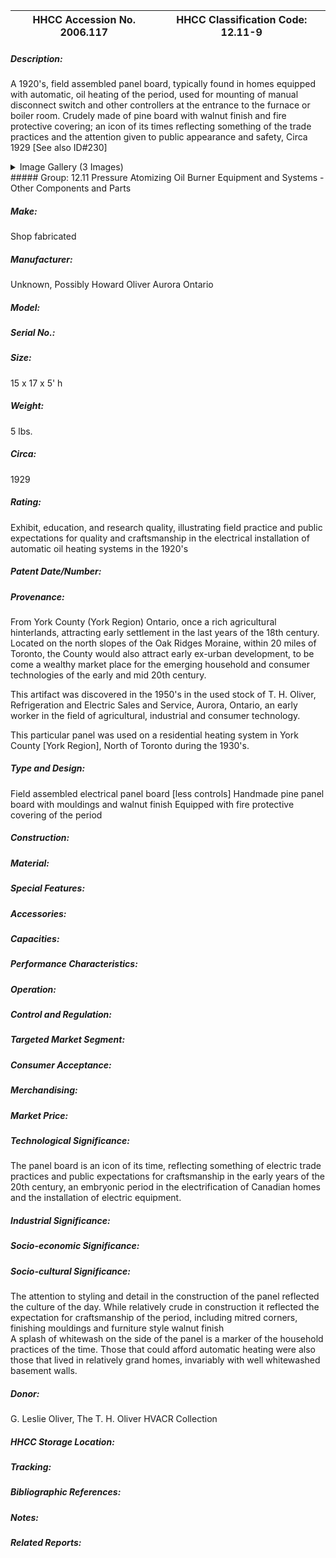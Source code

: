 | **HHCC Accession No. 2006.117** |**HHCC Classification Code:  12.11-9**|
| ----------- | ----------- |
##### Description:
A 1920's, field assembled panel board, typically found in homes equipped with automatic, oil heating of the period, used for mounting of manual disconnect switch and other controllers at the entrance to the furnace or boiler room. Crudely made of pine board with walnut finish and fire protective covering; an icon of its times reflecting something of the trade practices and the attention given to public appearance and safety, Circa 1929 [See also ID#230]


<details>
	<summary>Image Gallery (3 Images)</summary>
<div class="gallery gallery-wrapper--full" contenteditable="false" data-is-empty="false" data-translation="Add images" data-columns="6">
<figure class="gallery__item"><a href="#DOMAIN_NAME#gallery/12.11-9.jpg" data-size="1863x1296"><img src="#DOMAIN_NAME#gallery/12.11-9-thumbnail.jpg" alt=""></a></figure>
<figure class="gallery__item"><a href="#DOMAIN_NAME#gallery/12.11-9a.jpg" data-size="1724x1553"><img src="#DOMAIN_NAME#gallery/12.11-9a-thumbnail.jpg" alt=""></a></figure>
<figure class="gallery__item"><a href="#DOMAIN_NAME#gallery/12.11-9b.jpg" data-size="1507x1289"><img src="#DOMAIN_NAME#gallery/12.11-9b-thumbnail.jpg" alt=""></a></figure>
</div>
</details>
##### Group:
12.11 Pressure Atomizing Oil Burner Equipment and Systems - Other Components and Parts

##### Make:
Shop fabricated

##### Manufacturer:
Unknown, Possibly Howard Oliver Aurora Ontario

##### Model:


##### Serial No.:


##### Size:
15 x 17 x 5' h

##### Weight:
5 lbs.

##### Circa:
1929

##### Rating:
Exhibit, education, and research quality, illustrating field practice and public expectations for quality and craftsmanship in the electrical installation of automatic oil heating systems in the 1920's

##### Patent Date/Number:


##### Provenance:
From York County (York Region) Ontario, once a rich agricultural hinterlands, attracting early settlement in the last years of the 18th century. Located on the north slopes of the Oak Ridges Moraine, within 20 miles of Toronto, the County would also attract early ex-urban development, to be come a wealthy market place for the emerging household and consumer technologies of the early and mid 20th century. 

This artifact was discovered in the 1950's in the used stock of T. H. Oliver, Refrigeration and Electric Sales and Service, Aurora, Ontario, an early worker in the field of agricultural, industrial and consumer technology. 

This particular panel was used on a residential heating system in York County [York Region], North of Toronto during the 1930's.

##### Type and Design:
Field assembled electrical panel board [less controls]
Handmade pine panel board  with mouldings and walnut finish
Equipped with fire protective covering of the period

##### Construction:


##### Material:


##### Special Features:


##### Accessories:


##### Capacities:


##### Performance Characteristics:


##### Operation:


##### Control and Regulation:


##### Targeted Market Segment:


##### Consumer Acceptance:


##### Merchandising:


##### Market Price:


##### Technological Significance:
The panel board is an icon of its time, reflecting something of electric trade practices and public expectations for craftsmanship in the early years of the 20th century, an embryonic period in the electrification of Canadian homes and the installation of electric equipment.

##### Industrial Significance:


##### Socio-economic Significance:


##### Socio-cultural Significance:
The attention to styling and detail in the construction of the panel reflected the culture of the day. While relatively crude in construction it reflected the expectation for craftsmanship of the period, including mitred corners, finishing  mouldings and furniture style walnut finish   
A splash of whitewash on the side of the panel is a marker of the household practices of the time. Those that could afford automatic heating were also those that lived in relatively grand homes, invariably with well whitewashed basement walls.

##### Donor:
G. Leslie Oliver, The T. H. Oliver HVACR Collection

##### HHCC Storage Location:


##### Tracking:


##### Bibliographic References:


##### Notes:


##### Related Reports:

